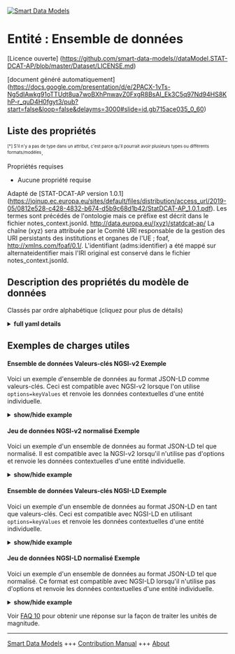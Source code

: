 <!-- 10-Header -->  
[![Smart Data Models](https://smartdatamodels.org/wp-content/uploads/2022/01/SmartDataModels_logo.png "Logo")](https://smartdatamodels.org)  
Entité : Ensemble de données  
============================<!-- /10-Header -->  
<!-- 15-License -->  
[Licence ouverte] (https://github.com/smart-data-models//dataModel.STAT-DCAT-AP/blob/master/Dataset/LICENSE.md)  
[document généré automatiquement] (https://docs.google.com/presentation/d/e/2PACX-1vTs-Ng5dIAwkg91oTTUdt8ua7woBXhPnwavZ0FxgR8BsAI_Ek3C5q97Nd94HS8KhP-r_quD4H0fgyt3/pub?start=false&loop=false&delayms=3000#slide=id.gb715ace035_0_60)  
<!-- /15-License -->  
<!-- 20-Description -->  
<!-- /20-Description -->  
<!-- 30-PropertiesList -->  

## Liste des propriétés  

<sup><sub>[*] S'il n'y a pas de type dans un attribut, c'est parce qu'il pourrait avoir plusieurs types ou différents formats/modèles</sub></sup>.  
<!-- /30-PropertiesList -->  
<!-- 35-RequiredProperties -->  
Propriétés requises  
- Aucune propriété requise  <!-- /35-RequiredProperties -->  
<!-- 40-RequiredProperties -->  
Adapté de [STAT-DCAT-AP version 1.0.1] (https://joinup.ec.europa.eu/sites/default/files/distribution/access_url/2019-05/0812e528-c428-4832-b674-d5b9c68d1b42/StatDCAT-AP_1.0.1.pdf). Les termes sont précédés de l'ontologie mais ce préfixe est décrit dans le fichier notes_context.jsonld. http://data.europa.eu/(xyz)/statdcat-ap/ La chaîne (xyz) sera attribuée par le Comité URI responsable de la gestion des URI persistants des institutions et organes de l'UE ; foaf, http://xmlns.com/foaf/0.1/. L'identifiant (adms:identifier) a été mappé sur alternateidentifier mais l'IRI original est conservé dans le fichier notes_context.jsonld.  
<!-- /40-RequiredProperties -->  
<!-- 50-DataModelHeader -->  
## Description des propriétés du modèle de données  
Classés par ordre alphabétique (cliquez pour plus de détails)  
<!-- /50-DataModelHeader -->  
<!-- 60-ModelYaml -->  
<details><summary><strong>full yaml details</strong></summary>    
```yaml  
Dataset:    
  description: Dataset Schema meeting STAT-DCAT-AP 1.0.1 specification    
  properties:    
    accessRights:    
      description: 'This property refers to information that indicates whether the Dataset is open data, has access restrictions or is not public. A controlled vocabulary with three members (:public, :restricted, :non-public) will be created and maintained by the Publications Office of the EU. Enum:''public, restricted, non-public'''    
      enum:    
        - public    
        - restricted    
        - non-public    
      type: string    
      x-ngsi:    
        model: foaf:Agent    
        type: Property    
    accrualPeriodicity:    
      description: This property refers to the frequency at which the Dataset is updated.    
      type: string    
      x-ngsi:    
        model: dct:Frequency    
        type: Property    
    alternateidentifier:    
      description: 'This property refers to a secondary identifier of the Dataset, such as MAST/ADS, DataCite, DOI, EZID or W3ID.'    
      items:    
        description: Property. Each one of th different identifiers    
        format: uri    
        type: string    
      type: array    
      x-ngsi:    
        model: dct:identifier    
        type: Property    
    attribute:    
      description: 'This property links to a component used to qualify and interpret observed values, e.g. units of measure, any scaling factors and metadata such as the status of the observation (e.g. estimated, provisional). Attribute is a conceptual entity that applies to all distribution formats, e.g. in case a dataset is provided both in SDMX and in Data Cube.'    
      items:    
        description: Property. Each one of the attributes related to the item    
        type: string    
      type: array    
      x-ngsi:    
        model: stat:attribute    
        type: Property    
    conformsTo:    
      description: This property refers to an implementing rule or other specification.    
      items:    
        type: string    
      type: array    
      x-ngsi:    
        model: dct:conformsTo    
        type: Property    
    contactPoint:    
      description: It corresponds with the 'contact point' mandatory property of STAT-DCAT-AP 1.0.1. This property contains contact information that can be used for sending comments about the Dataset. Use of vCard is recommended    
      items:    
        description: Property.    
        type: string    
      type: array    
      x-ngsi:    
        model: vcard:Kind    
        type: Property    
    description:    
      description: This property contains a free-text account of the Dataset. It corresponds with the 'description' mandatory property of DCAT-AP 2.0.1. This property can be repeated for parallel language versions of the description.    
      properties:    
        de:    
          description: Property. Description in German    
          type: string    
        en:    
          description: Property. Description in English    
          type: string    
        es:    
          description: Property. Description in Spanish    
          type: string    
        fr:    
          description: Property. Description in French    
          type: string    
        it:    
          description: Property. Description in Italian    
          type: string    
        ja:    
          description: Property. Description in Japan    
          type: string    
        zh:    
          description: Property. Description in Chinese    
          type: string    
      type: object    
      x-ngsi:    
        type: Property    
    dimension:    
      description: 'This property links to a component that identifies observations, e.g. the time to which the observation applies, or a geographic region which the observation covers. Dimension is a conceptual entity that applies to all distribution formats, e.g. in case a dataset is provided both in SDMX and in Data Cube.'    
      items:    
        description: Property. Each one of th dimensions related to the item    
        type: string    
      type: array    
      x-ngsi:    
        model: stat:dimension    
        type: Property    
    distribution:    
      description: This property links the Dataset to an available Distributions. It corresponds with the 'dataset distribution' mandatory property of STAT-DCAT-AP 1.0.1    
      items:    
        description: Property. URI of the different distributions of the dataset    
        format: uri    
        type: string    
      type: array    
      x-ngsi:    
        model: dcat:distribution    
        type: Property    
    hasVersion:    
      description: 'This property refers to a related Dataset that is a version, edition, or adaptation of the described Dataset.'    
      items:    
        description: Property. Description of the different versions    
        format: uri    
        type: string    
      type: array    
      x-ngsi:    
        type: Property    
    id:    
      anyOf:    
        - description: Property. Identifier format of any NGSI entity    
          maxLength: 256    
          minLength: 1    
          pattern: ^[\w\-\.\{\}\$\+\*\[\]`|~^@!,:\\]+$    
          type: string    
        - description: Property. Identifier format of any NGSI entity    
          format: uri    
          type: string    
      description: Unique identifier of the entity    
      x-ngsi:    
        type: Property    
    identifier:    
      description: 'This property contains the main identifier for the Dataset, e.g. the URI or other unique identifier in the context of the Catalogue'    
      items:    
        description: Property. Each one of the identifiers    
        format: uri    
        type: string    
      type: array    
      x-ngsi:    
        model: dct:identifier    
        type: Property    
    isVersionOf:    
      description: 'This property contains the main identifier for the Dataset, e.g. the URI or other unique identifier in the context of the Catalogue'    
      items:    
        description: Property. Uri pointing to the different origins for the versions    
        format: uri    
        type: string    
      type: array    
      x-ngsi:    
        model: dct:identifier    
        type: Property    
    issued:    
      description: 'This property contains the date of formal issuance (e.g., publication) of the Dataset.'    
      format: date-time    
      type: string    
      x-ngsi:    
        model: dct:issued    
        type: Property    
    keyword:    
      description: 'This property contains a keyword or tag, describing the Dataset'    
      items:    
        description: Property. Description of the different keywords    
        type: string    
      type: array    
      x-ngsi:    
        model: dcat:keyword    
        type: Property    
    landingPage:    
      description: 'This property refers to a web page that provides access to the Dataset, its Distributions and/or additional information. It is intended to point to a landing page at the original data provider, not to a page on a site of a third party, such as an aggregator.'    
      items:    
        description: Property. URI of the different landing pages related to the item    
        format: uri    
        type: string    
      type: array    
      x-ngsi:    
        model: dcat:landingPage    
        type: Property    
    language:    
      description: This property refers to a language of the Dataset. This property can be repeated if there are multiple languages in the Dataset.    
      items:    
        description: Property. Each one of the languages    
        type: string    
      type: array    
      x-ngsi:    
        model: dct:LinguisticSystem    
        type: Property    
    modified:    
      description: This property contains the most recent date on which the Dataset was changed or modified.    
      format: date-time    
      type: string    
      x-ngsi:    
        model: dct:modified    
        type: Property    
    page:    
      description: This property refers to a page or document about this Dataset    
      items:    
        description: Property. Link to the different pages related to the item    
        format: uri    
        type: string    
      type: array    
      x-ngsi:    
        model: foaf:Document    
        type: Property    
    provenance:    
      description: This property contains a statement about the lineage of a Dataset.    
      items:    
        description: Property. Each one of the different provenance sources    
        type: string    
      type: array    
      x-ngsi:    
        model: dct:ProvenanceStatement    
        type: Property    
    publisher:    
      description: This property refers to an entity (organisation) responsible for making the Dataset available    
      type: string    
      x-ngsi:    
        model: foaf:Agent    
        type: Property    
    relation:    
      description: This property refers to a related resource    
      items:    
        description: Property. Additional URI related to the resource    
        format: uri    
        type: string    
      type: array    
      x-ngsi:    
        model: rdfs:Resource    
        type: Property    
    sample:    
      description: This property refers to a sample distribution of the dataset    
      items:    
        description: Property. Pointer to the different resources    
        format: uri    
        type: string    
      type: array    
      x-ngsi:    
        model: rdfs:Resource    
        type: Property    
    source:    
      description: This property refers to a related Dataset from which the described Dataset is derived    
      items:    
        description: Property. each one of the different sources    
        type: string    
      type: array    
      x-ngsi:    
        model: dct:source    
        type: Property    
    spatial:    
      description: This property refers to a geographic region that is covered by the Dataset    
      items:    
        description: 'Geoproperty. Geojson reference to the item. It can be Point, LineString, Polygon, MultiPoint, MultiLineString or MultiPolygon'    
        oneOf:    
          - description: Geoproperty. Geojson reference to the item. Point    
            properties:    
              bbox:    
                items:    
                  type: number    
                minItems: 4    
                type: array    
              coordinates:    
                items:    
                  type: number    
                minItems: 2    
                type: array    
              type:    
                enum:    
                  - Point    
                type: string    
            required:    
              - type    
              - coordinates    
            title: GeoJSON Point    
            type: object    
          - description: Geoproperty. Geojson reference to the item. LineString    
            properties:    
              bbox:    
                items:    
                  type: number    
                minItems: 4    
                type: array    
              coordinates:    
                items:    
                  items:    
                    type: number    
                  minItems: 2    
                  type: array    
                minItems: 2    
                type: array    
              type:    
                enum:    
                  - LineString    
                type: string    
            required:    
              - type    
              - coordinates    
            title: GeoJSON LineString    
            type: object    
          - description: Geoproperty. Geojson reference to the item. Polygon    
            properties:    
              bbox:    
                items:    
                  type: number    
                minItems: 4    
                type: array    
              coordinates:    
                items:    
                  items:    
                    items:    
                      type: number    
                    minItems: 2    
                    type: array    
                  minItems: 4    
                  type: array    
                type: array    
              type:    
                enum:    
                  - Polygon    
                type: string    
            required:    
              - type    
              - coordinates    
            title: GeoJSON Polygon    
            type: object    
          - description: Geoproperty. Geojson reference to the item. MultiPoint    
            properties:    
              bbox:    
                items:    
                  type: number    
                minItems: 4    
                type: array    
              coordinates:    
                items:    
                  items:    
                    type: number    
                  minItems: 2    
                  type: array    
                type: array    
              type:    
                enum:    
                  - MultiPoint    
                type: string    
            required:    
              - type    
              - coordinates    
            title: GeoJSON MultiPoint    
            type: object    
          - description: Geoproperty. Geojson reference to the item. MultiLineString    
            properties:    
              bbox:    
                items:    
                  type: number    
                minItems: 4    
                type: array    
              coordinates:    
                items:    
                  items:    
                    items:    
                      type: number    
                    minItems: 2    
                    type: array    
                  minItems: 2    
                  type: array    
                type: array    
              type:    
                enum:    
                  - MultiLineString    
                type: string    
            required:    
              - type    
              - coordinates    
            title: GeoJSON MultiLineString    
            type: object    
          - description: Geoproperty. Geojson reference to the item. MultiLineString    
            properties:    
              bbox:    
                items:    
                  type: number    
                minItems: 4    
                type: array    
              coordinates:    
                items:    
                  items:    
                    items:    
                      items:    
                        type: number    
                      minItems: 2    
                      type: array    
                    minItems: 4    
                    type: array    
                  type: array    
                type: array    
              type:    
                enum:    
                  - MultiPolygon    
                type: string    
            required:    
              - type    
              - coordinates    
            title: GeoJSON MultiPolygon    
            type: object    
      type: array    
      x-ngsi:    
        model: dct:Location    
        type: Geoproperty    
    statUnitMeasure:    
      description: 'This property links to a unit of measurement of the observations, for example Euro, square kilometre, purchasing power standard (PPS), full- time equivalent, percentage. Unit of measurement is a conceptual entity that applies to all distribution formats , e.g. in the case when a dataset is provided both in SDMX and in Data Cube.'    
      items:    
        description: 'Property. Each one of the resources to define the units of measurement '    
        type: string    
      type: array    
      x-ngsi:    
        model: stat:UnitMeasure    
        type: Property    
    temporal:    
      description: This property refers to a temporal period that the Dataset covers    
      items:    
        description: Property. Each one of the different dates or periods    
        format: date-time    
        type: string    
      type: array    
      x-ngsi:    
        model: dct:PeriodOfTime    
        type: Property    
    theme:    
      description: This property refers to a category of the Dataset. A Dataset may be associated with multiple themes    
      items:    
        description: Property. Each one of the different themes    
        type: string    
      type: array    
      x-ngsi:    
        model: dcat:theme    
        type: Property    
    title:    
      description: This property contains a name given to the Dataset. It corresponds with the 'Title' mandatory property of DCAT-AP 2.0.1. This property can be repeated for parallel language versions of the name.    
      items:    
        description: Property. Title in different languages    
        type: string    
      type: array    
      x-ngsi:    
        type: Property    
    type:    
      description: NGSI entity type. It has to be Dataset    
      enum:    
        - Dataset    
      type: string    
      x-ngsi:    
        type: Property    
    versionInfo:    
      description: This property contains a version number or other version designation of the Dataset    
      type: string    
      x-ngsi:    
        model: owl:versionInfo    
        type: Property    
    versionNotes:    
      description: This property contains a description of the differences between this version and a previous version of the Dataset. This property can be repeated for parallel language versions of the version notes.    
      items:    
        description: Property. Each one of the notes related to the item    
        type: string    
      type: array    
      x-ngsi:    
        model: adms:versionNotes    
        type: Property    
  required:    
    - id    
    - type    
    - description    
    - title    
  type: object    
  x-derived-from: ""    
  x-disclaimer: 'Redistribution and use in source and binary forms, with or without modification, are permitted  provided that the license conditions are met. Copyleft (c) 2022 Contributors to Smart Data Models Program'    
  x-license-url: https://github.com/smart-data-models/dataModel.STAT-DCAT-AP/blob/master/Dataset/LICENSE.md    
  x-model-schema: https://raw.githubusercontent.com/smart-data-models/dataModel.STAT-DCAT-AP/master/Dataset/schema.json    
  x-model-tags: INTERSTAT    
  x-version: 1.0.0    
```  
</details>    
<!-- /60-ModelYaml -->  
<!-- 70-MiddleNotes -->  
<!-- /70-MiddleNotes -->  
<!-- 80-Examples -->  
## Exemples de charges utiles  
#### Ensemble de données Valeurs-clés NGSI-v2 Exemple  
Voici un exemple d'ensemble de données au format JSON-LD comme valeurs-clés. Ceci est compatible avec NGSI-v2 lorsque l'on utilise `options=keyValues` et renvoie les données contextuelles d'une entité individuelle.  
<details><summary><strong>show/hide example</strong></summary>    
```json  
{  
  "id": "urn:ngsi-ld:Dataset:dsd1",  
  "type": "Dataset",  
  "title": [  
    "dsd1"  
  ],  
  "language": [  
    "en",  
    "fr"  
  ],  
  "description": {  
    "en": "Population by sex, age and local administrative unit",  
    "fr": "Population par sexe, âge et unité administrative locale"  
  },  
  "dimension": [  
    "urn:ngsi-ld:DimensionProperty:dim-age",  
    "urn:ngsi-ld:DimensionProperty:dim-sex",  
    "urn:ngsi-ld:DimensionProperty:dim-lau"  
  ],  
  "attribute": [  
    "urn:ngsi-ld:AttributeProperty:unitMeasure",  
    "urn:ngsi-ld:AttributeProperty:att-nuts3"  
  ],  
  "statUnitMeasure": [  
    "urn:ngsi-ld:Measure:obsValue"  
  ]  
}  
```  
</details>  
#### Jeu de données NGSI-v2 normalisé Exemple  
Voici un exemple d'un ensemble de données au format JSON-LD tel que normalisé. Il est compatible avec la NGSI-v2 lorsqu'il n'utilise pas d'options et renvoie les données contextuelles d'une entité individuelle.  
<details><summary><strong>show/hide example</strong></summary>    
```json  
{  
  "id": "urn:ngsi-ld:Dataset:dsd1",  
  "type": "Dataset",  
  "title": {  
    "type": "array",  
    "value": [  
      "dsd1"  
    ]  
  },  
  "language": {  
    "type": "array",  
    "value": [  
      "en",  
      "fr",  
      "it",  
      "es",  
      "de",  
      "jp",  
      "zh"  
    ]  
  },  
  "description": {  
    "type": "StructuredValue",  
    "value": {  
      "en": "Population by sex, age and local administrative unit",  
      "fr": "Population par sexe, âge et unité administrative locale"  
    }  
  },  
  "dimension": {  
    "type": "array",  
    "value": [  
      "urn:ngsi-ld:DimensionProperty:dim-age",  
      "urn:ngsi-ld:DimensionProperty:dim-sex",  
      "urn:ngsi-ld:DimensionProperty:dim-lau"  
    ]  
  },  
  "attribute": {  
    "type": "array",  
    "value": [  
      "urn:ngsi-ld:AttributeProperty:unitMeasure",  
      "urn:ngsi-ld:AttributeProperty:att-nuts3"  
    ]  
  },  
  "statUnitMeasure": {  
    "type": "Text",  
    "value": [  
      "urn:ngsi-ld:Measure:obsValue"  
    ]  
  }  
}  
```  
</details>  
#### Ensemble de données Valeurs-clés NGSI-LD Exemple  
Voici un exemple d'un ensemble de données au format JSON-LD en tant que valeurs-clés. Ceci est compatible avec NGSI-LD en utilisant `options=keyValues` et renvoie les données contextuelles d'une entité individuelle.  
<details><summary><strong>show/hide example</strong></summary>    
```json  
{  
  "id": "urn:ngsi-ld:Dataset:dsd1",  
  "type": "Dataset",  
  "title": [  
    "dsd1"  
  ],  
  "language": [  
    "en",  
    "fr"  
  ],  
  "description": {  
    "en": "Population by sex, age and local administrative unit",  
    "fr": "Population par sexe, âge et unité administrative locale"  
  },  
  "dimension": [  
    "urn:ngsi-ld:DimensionProperty:dim-age",  
    "urn:ngsi-ld:DimensionProperty:dim-sex",  
    "urn:ngsi-ld:DimensionProperty:dim-lau"  
  ],  
  "attribute": [  
    "urn:ngsi-ld:AttributeProperty:unitMeasure",  
    "urn:ngsi-ld:AttributeProperty:att-nuts3"  
  ],  
  "statUnitMeasure": [  
    "urn:ngsi-ld:Measure:obsValue"  
  ],  
  "@context": [  
    "https://smart-data-models.github.io/dataModel.STAT-DCAT-AP/context.jsonld",  
    "https://uri.etsi.org/ngsi-ld/v1/ngsi-ld-core-context.jsonld"  
  ]  
}  
```  
</details>  
#### Jeu de données NGSI-LD normalisé Exemple  
Voici un exemple d'un ensemble de données au format JSON-LD tel que normalisé. Ce format est compatible avec NGSI-LD lorsqu'il n'utilise pas d'options et renvoie les données contextuelles d'une entité individuelle.  
<details><summary><strong>show/hide example</strong></summary>    
```json  
{  
  "id": "urn:ngsi-ld:Dataset:dsd1",  
  "type": "Dataset",  
  "title": {  
    "type": "Property",  
    "value": [  
      "dsd1"  
    ]  
  },  
  "language": {  
    "type": "Property",  
    "value": [  
      "en",  
      "fr"  
    ]  
  },  
  "description": {  
    "type": "Property",  
    "value": {  
      "en": "Population by sex, age and local administrative unit",  
      "fr": "Population par sexe, âge et unité administrative locale"  
    }  
  },  
  "dimension": {  
    "type": "Property",  
    "value": [  
      "urn:ngsi-ld:DimensionProperty:dim-age",  
      "urn:ngsi-ld:DimensionProperty:dim-sex",  
      "urn:ngsi-ld:DimensionProperty:dim-lau"  
    ]  
  },  
  "attribute": {  
    "type": "Property",  
    "value": [  
      "urn:ngsi-ld:AttributeProperty:unitMeasure",  
      "urn:ngsi-ld:AttributeProperty:att-nuts3"  
    ]  
  },  
  "statUnitMeasure": {  
    "type": "Property",  
    "value": [  
      "urn:ngsi-ld:Measure:obsValue"  
    ]  
  },  
  "@context": [  
    "https://smart-data-models.github.io/dataModel.STAT-DCAT-AP/context.jsonld",  
    "https://uri.etsi.org/ngsi-ld/v1/ngsi-ld-core-context.jsonld"  
  ]  
}  
```  
</details><!-- /80-Examples -->  
<!-- 90-FooterNotes -->  
<!-- /90-FooterNotes -->  
<!-- 95-Units -->  
Voir [FAQ 10](https://smartdatamodels.org/index.php/faqs/) pour obtenir une réponse sur la façon de traiter les unités de magnitude.  
<!-- /95-Units -->  
<!-- 97-LastFooter -->  
---  
[Smart Data Models](https://smartdatamodels.org) +++ [Contribution Manual](https://bit.ly/contribution_manual) +++ [About](https://bit.ly/Introduction_SDM)<!-- /97-LastFooter -->  
